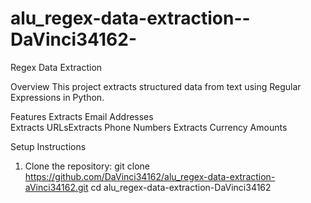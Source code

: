 # alu_regex-data-extraction--DaVinci34162-
Regex Data Extraction

 Overview
This project extracts structured data from text using Regular Expressions in Python.

 Features
Extracts Email Addresses  
Extracts URLsExtracts Phone Numbers
Extracts Currency Amounts  

 Setup Instructions
1. Clone the repository:
   git clone https://github.com/DaVinci34162/alu_regex-data-extraction-aVinci34162.git
   cd alu_regex-data-extraction-DaVinci34162
